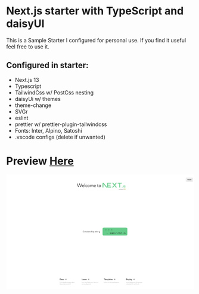 # Next.js starter with TypeScript and daisyUI

This is a Sample Starter I configured for personal use. If you find it useful feel free to use it.

## Configured in starter:
- Next.js 13
- Typescript
- TailwindCss w/ PostCss nesting
- daisyUi w/ themes
- theme-change
- SVGr
- eslint
- prettier w/ prettier-plugin-tailwindcss
- Fonts: Inter, Alpino, Satoshi
- .vscode configs (delete if unwanted)

# Preview [Here](https://next.toph.cc)
![screenshot of webpage](./public/screenshot.png)
